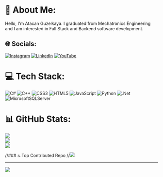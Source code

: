 # 💫 About Me:
Hello, I'm Atacan Guzelkaya. I graduated from Mechatronics Engineering and I am interested in Full Stack and Backend software development.


## 🌐 Socials:
[![Instagram](https://img.shields.io/badge/Instagram-%23E4405F.svg?logo=Instagram&logoColor=white)](https://instagram.com/atacanguzelkaya) [![LinkedIn](https://img.shields.io/badge/LinkedIn-%230077B5.svg?logo=linkedin&logoColor=white)](https://linkedin.com/in/atacan-guzelkaya) [![YouTube](https://img.shields.io/badge/YouTube-%23FF0000.svg?logo=YouTube&logoColor=white)](https://youtube.com/@atacanguzelkaya) 

# 💻 Tech Stack:
![C#](https://img.shields.io/badge/c%23-%23239120.svg?style=for-the-badge&logo=c-sharp&logoColor=white) ![C++](https://img.shields.io/badge/c++-%2300599C.svg?style=for-the-badge&logo=c%2B%2B&logoColor=white) ![CSS3](https://img.shields.io/badge/css3-%231572B6.svg?style=for-the-badge&logo=css3&logoColor=white) ![HTML5](https://img.shields.io/badge/html5-%23E34F26.svg?style=for-the-badge&logo=html5&logoColor=white) ![JavaScript](https://img.shields.io/badge/javascript-%23323330.svg?style=for-the-badge&logo=javascript&logoColor=%23F7DF1E) ![Python](https://img.shields.io/badge/python-3670A0?style=for-the-badge&logo=python&logoColor=ffdd54) ![.Net](https://img.shields.io/badge/.NET-5C2D91?style=for-the-badge&logo=.net&logoColor=white) ![MicrosoftSQLServer](https://img.shields.io/badge/Microsoft%20SQL%20Server-CC2927?style=for-the-badge&logo=microsoft%20sql%20server&logoColor=white)
# 📊 GitHub Stats:
![](https://github-readme-stats.vercel.app/api?username=atacanguzelkaya&theme=dark&hide_border=false&include_all_commits=false&count_private=false)<br/>
![](https://github-readme-streak-stats.herokuapp.com/?user=atacanguzelkaya&theme=dark&hide_border=false)<br/>
![](https://github-readme-stats.vercel.app/api/top-langs/?username=atacanguzelkaya&theme=dark&hide_border=false&include_all_commits=false&count_private=false&layout=compact)

//### 🔝 Top Contributed Repo
//![](https://github-contributor-stats.vercel.app/api?username=atacanguzelkaya&limit=5&theme=dark&combine_all_yearly_contributions=true)

---
[![](https://visitcount.itsvg.in/api?id=atacanguzelkaya&icon=5&color=3)](https://visitcount.itsvg.in)

<!-- Proudly created with GPRM ( https://gprm.itsvg.in ) -->
